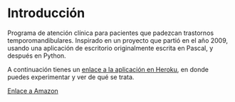 # Introducción

Programa de atención clínica para pacientes que padezcan trastornos
temporomandibulares. Inspirado en un proyecto que partió en el año 2009, usando
una aplicación de escritorio originalmente escrita en Pascal, y después en
Python.

A continuación tienes un [enlace a la aplicación en Heroku](https://sheltered-tundra-33421.herokuapp.com/),
en donde puedes experimentar y ver de qué se trata.

[Enlace a Amazon](https://www.amazon.com/Algoritmos-Evolutivos-Enfoque-Practico-Spanish/dp/6077686298)



